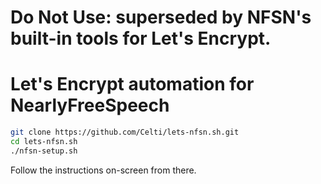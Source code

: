 # Do Not Use: superseded by NFSN's built-in tools for Let's Encrypt.

# Let's Encrypt automation for NearlyFreeSpeech

```sh
git clone https://github.com/Celti/lets-nfsn.sh.git
cd lets-nfsn.sh
./nfsn-setup.sh
```

Follow the instructions on-screen from there.
